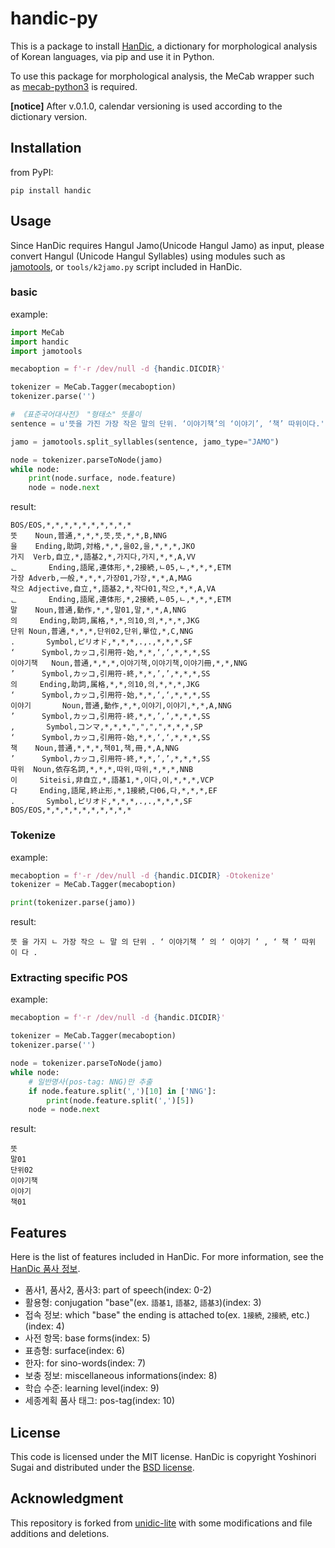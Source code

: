 # handic-py

This is a package to install [HanDic](https://github.com/okikirmui/handic), a dictionary for morphological analysis of Korean languages, via pip and use it in Python.

To use this package for morphological analysis, the MeCab wrapper such as [mecab-python3](https://github.com/SamuraiT/mecab-python3) is required.

**[notice]** After v.0.1.0, calendar versioning is used according to the dictionary version.

## Installation

from PyPI:

```Shell
pip install handic
```

## Usage

Since HanDic requires Hangul Jamo(Unicode Hangul Jamo) as input, please convert Hangul (Unicode Hangul Syllables) using modules such as [jamotools](https://pypi.org/project/jamotools/), or `tools/k2jamo.py` script included in HanDic.

### basic

example:

```Python
import MeCab
import handic
import jamotools

mecaboption = f'-r /dev/null -d {handic.DICDIR}'

tokenizer = MeCab.Tagger(mecaboption)
tokenizer.parse('')

# 《표준국어대사전》 "형태소" 뜻풀이
sentence = u'뜻을 가진 가장 작은 말의 단위. ‘이야기책’의 ‘이야기’, ‘책’ 따위이다.'

jamo = jamotools.split_syllables(sentence, jamo_type="JAMO")

node = tokenizer.parseToNode(jamo)
while node:
    print(node.surface, node.feature)
    node = node.next
```

result:

```Shell
BOS/EOS,*,*,*,*,*,*,*,*,*,*
뜻    Noun,普通,*,*,*,뜻,뜻,*,*,B,NNG
을    Ending,助詞,対格,*,*,을02,을,*,*,*,JKO
가지  Verb,自立,*,語基2,*,가지다,가지,*,*,A,VV
ᆫ       Ending,語尾,連体形,*,2接続,ㄴ05,ㄴ,*,*,*,ETM
가장 Adverb,一般,*,*,*,가장01,가장,*,*,A,MAG
작으 Adjective,自立,*,語基2,*,작다01,작으,*,*,A,VA
ᆫ       Ending,語尾,連体形,*,2接続,ㄴ05,ㄴ,*,*,*,ETM
말    Noun,普通,動作,*,*,말01,말,*,*,A,NNG
의     Ending,助詞,属格,*,*,의10,의,*,*,*,JKG
단위 Noun,普通,*,*,*,단위02,단위,單位,*,C,NNG
.       Symbol,ピリオド,*,*,*,.,.,*,*,*,SF
‘      Symbol,カッコ,引用符-始,*,*,‘,‘,*,*,*,SS
이야기책   Noun,普通,*,*,*,이야기책,이야기책,이야기冊,*,*,NNG
’      Symbol,カッコ,引用符-終,*,*,’,’,*,*,*,SS
의     Ending,助詞,属格,*,*,의10,의,*,*,*,JKG
‘      Symbol,カッコ,引用符-始,*,*,‘,‘,*,*,*,SS
이야기       Noun,普通,動作,*,*,이야기,이야기,*,*,A,NNG
’      Symbol,カッコ,引用符-終,*,*,’,’,*,*,*,SS
,       Symbol,コンマ,*,*,*,",",",",*,*,*,SP
‘      Symbol,カッコ,引用符-始,*,*,‘,‘,*,*,*,SS
책    Noun,普通,*,*,*,책01,책,冊,*,A,NNG
’      Symbol,カッコ,引用符-終,*,*,’,’,*,*,*,SS
따위  Noun,依存名詞,*,*,*,따위,따위,*,*,*,NNB
이     Siteisi,非自立,*,語基1,*,이다,이,*,*,*,VCP
다     Ending,語尾,終止形,*,1接続,다06,다,*,*,*,EF
.       Symbol,ピリオド,*,*,*,.,.,*,*,*,SF
BOS/EOS,*,*,*,*,*,*,*,*,*,*
```

### Tokenize

example:

```Python
mecaboption = f'-r /dev/null -d {handic.DICDIR} -Otokenize'
tokenizer = MeCab.Tagger(mecaboption)

print(tokenizer.parse(jamo))
```

result:

```Shell
뜻 을 가지 ㄴ 가장 작으 ㄴ 말 의 단위 . ‘ 이야기책 ’ 의 ‘ 이야기 ’ , ‘ 책 ’ 따위 이 다 .
```

### Extracting specific POS

example:

```Python
mecaboption = f'-r /dev/null -d {handic.DICDIR}'

tokenizer = MeCab.Tagger(mecaboption)
tokenizer.parse('')

node = tokenizer.parseToNode(jamo)
while node:
    # 일반명사(pos-tag: NNG)만 추출
    if node.feature.split(',')[10] in ['NNG']:
        print(node.feature.split(',')[5])
    node = node.next
```

result:

```Shell
뜻
말01
단위02
이야기책
이야기
책01
```

## Features

Here is the list of features included in HanDic. For more information, see the [HanDic 품사 정보](https://github.com/okikirmui/handic/blob/main/docs/pos_detail.md).

  - 품사1, 품사2, 품사3: part of speech(index: 0-2)
  - 활용형: conjugation "base"(ex. `語基1`, `語基2`, `語基3`)(index: 3)
  - 접속 정보: which "base" the ending is attached to(ex. `1接続`, `2接続`, etc.)(index: 4)
  - 사전 항목: base forms(index: 5)
  - 표층형: surface(index: 6)
  - 한자: for sino-words(index: 7)
  - 보충 정보: miscellaneous informations(index: 8)
  - 학습 수준: learning level(index: 9)
  - 세종계획 품사 태그: pos-tag(index: 10)

## License

This code is licensed under the MIT license. HanDic is copyright Yoshinori Sugai and distributed under the [BSD license](./LICENSE.handic). 

## Acknowledgment

This repository is forked from [unidic-lite](https://github.com/polm/unidic-lite) with some modifications and file additions and deletions.
